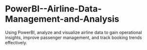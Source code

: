 # PowerBI--Airline-Data-Management-and-Analysis
Using PowerBI, analyze and visualize airline data to gain operational  insights, improve passenger management, and track booking trends effectively.
